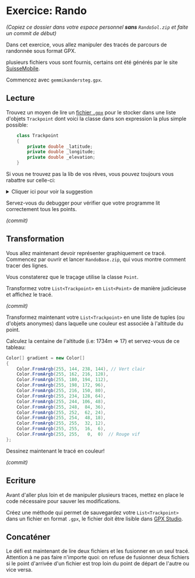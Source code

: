 # Exercice: Rando

_(Copiez ce dossier dans votre espace personnel **sans** `RandoSol.zip` et faite un commit de début)_

Dans cet exercice, vous allez manipuler des tracés de parcours de randonnée sous format GPX.

plusieurs fichiers vous sont fournis, certains ont été générés par le site [SuisseMobile](https://schweizmobil.ch/fr/ete).

Commencez avec `gemmikandersteg.gpx`.

## Lecture 

Trouvez un moyen de lire un [fichier `.gpx`](./gpx/) pour le stocker dans une liste d'objets `Trackpoint` dont voici la classe dans son expression la plus simple possible:

```csharp
    class Trackpoint
    {
        private double _latitude;
        private double _longitude;
        private double _elevation;
    }
```

Si vous ne trouvez pas la lib de vos rêves, vous pouvez toujours vous rabattre sur celle-ci:
<details>
<summary>Cliquer ici pour voir la suggestion</summary>

[C# Gpx Reader/Writer](http://dlg.krakow.pl/gpx/?i=1)
</details>

Servez-vous du debugger pour vérifier que votre programme lit correctement tous les points.

_(commit)_

## Transformation

Vous allez maintenant devoir représenter graphiquement ce tracé.
Commencez par ouvrir et lancer `RandoBase.zip`, qui vous montre comment tracer des lignes.

Vous constaterez que le traçage utilise la classe `Point`.

Transformez votre `List<Trackpoint>` en `List<Point>` de manière judicieuse et affichez le tracé.

_(commit)_

Transformez maintenant votre `List<Trackpoint>` en une liste de tuples (ou d'objets anonymes) dans laquelle une couleur est associée à l'altitude du point.

Calculez la centaine de l'altitude (i.e: 1734m => 17) et servez-vous de ce tableau:

```csharp
Color[] gradient = new Color[]
{
    Color.FromArgb(255, 144, 238, 144), // Vert clair
    Color.FromArgb(255, 162, 216, 128),
    Color.FromArgb(255, 180, 194, 112),
    Color.FromArgb(255, 198, 172, 96),
    Color.FromArgb(255, 216, 150, 80),
    Color.FromArgb(255, 234, 128, 64),
    Color.FromArgb(255, 244, 106, 48),
    Color.FromArgb(255, 248,  84, 36),
    Color.FromArgb(255, 252,  62, 24),
    Color.FromArgb(255, 254,  48, 18),
    Color.FromArgb(255, 255,  32, 12),
    Color.FromArgb(255, 255,  16,  6),
    Color.FromArgb(255, 255,   0,  0)  // Rouge vif
};
```

Dessinez maintenant le tracé en couleur!

_(commit)_

## Ecriture

Avant d'aller plus loin et de manipuler plusieurs traces, mettez en place le code nécessaire pour sauver les modifications.

Créez une méthode qui permet de sauvegardez votre `List<Trackpoint>` dans un fichier en format `.gpx`, le fichier doit être lisible dans [GPX Studio](https://gpx.studio/app#11.66/46.4303/7.6373).

## Concaténer

Le défi est maintenant de lire deux fichiers et les fusionner en un seul tracé. Attention à ne pas faire n'importe quoi: on refuse de fusionner deux fichiers si le point d'arrivée d'un fichier est trop loin du point de départ de l'autre ou vice versa.
